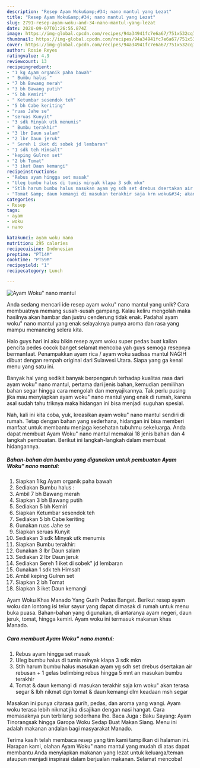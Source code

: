 ```yaml
---
description: "Resep Ayam Woku&amp;#34; nano mantul yang Lezat"
title: "Resep Ayam Woku&amp;#34; nano mantul yang Lezat"
slug: 2791-resep-ayam-woku-and-34-nano-mantul-yang-lezat
date: 2020-09-07T01:26:55.874Z
image: https://img-global.cpcdn.com/recipes/94a34941fc7e6a67/751x532cq70/ayam-woku-nano-mantul-foto-resep-utama.jpg
thumbnail: https://img-global.cpcdn.com/recipes/94a34941fc7e6a67/751x532cq70/ayam-woku-nano-mantul-foto-resep-utama.jpg
cover: https://img-global.cpcdn.com/recipes/94a34941fc7e6a67/751x532cq70/ayam-woku-nano-mantul-foto-resep-utama.jpg
author: Rosie Reyes
ratingvalue: 4.9
reviewcount: 13
recipeingredient:
- "1 kg Ayam organik paha bawah"
- " Bumbu halus "
- "7 bh Bawang merah"
- "3 bh Bawang putih"
- "5 bh Kemiri"
- " Ketumbar sesendok teh"
- "5 bh Cabe keriting"
- "ruas Jahe se"
- "seruas Kunyit"
- "3 sdk Minyak utk menumis"
- " Bumbu terakhir"
- "3 lbr Daun salam"
- "2 lbr Daun jeruk"
- " Sereh 1 iket di sobek jd lembaran"
- "1 sdk teh Himsalt"
- "keping Gulren set"
- "2 bh Tomat"
- "3 iket Daun kemangi"
recipeinstructions:
- "Rebus ayam hingga set masak"
- "Uleg bumbu halus di tumis minyak klapa 3 sdk mkn"
- "Stlh harum bumbu halus masukan ayam yg sdh set drebus dsertakan air rebusan + 1 gelas belimbing rebus hingga 5 mnt an masukan bumbu terakhir"
- "Tomat &amp; daun kemangi di masukan terakhir saja krn woku&#34; akan terasa segar &amp; lbh nikmat dgn tomat &amp; daun kemangi dlm keadaan msh segar"
categories:
- Resep
tags:
- ayam
- woku
- nano

katakunci: ayam woku nano 
nutrition: 295 calories
recipecuisine: Indonesian
preptime: "PT14M"
cooktime: "PT59M"
recipeyield: "1"
recipecategory: Lunch

---
```



![Ayam Woku&#34; nano mantul](https://img-global.cpcdn.com/recipes/94a34941fc7e6a67/751x532cq70/ayam-woku-nano-mantul-foto-resep-utama.jpg)

Anda sedang mencari ide resep ayam woku&#34; nano mantul yang unik? Cara membuatnya memang susah-susah gampang. Kalau keliru mengolah maka hasilnya akan hambar dan justru cenderung tidak enak. Padahal ayam woku&#34; nano mantul yang enak selayaknya punya aroma dan rasa yang mampu memancing selera kita.

Halo guys hari ini aku bikin resep ayam woku super pedas buat kalian pencita pedes cocok banget selamat mencoba yah guys semoga resepnya bermanfaat. Penampakkan ayam rica / ayam woku sadisss mantul NAGIH dibuat dengan rempah original dari Sulawesi Utara. Siapa yang ga kenal menu yang satu ini.

Banyak hal yang sedikit banyak berpengaruh terhadap kualitas rasa dari ayam woku&#34; nano mantul, pertama dari jenis bahan, kemudian pemilihan bahan segar hingga cara mengolah dan menyajikannya. Tak perlu pusing jika mau menyiapkan ayam woku&#34; nano mantul yang enak di rumah, karena asal sudah tahu triknya maka hidangan ini bisa menjadi suguhan spesial.


Nah, kali ini kita coba, yuk, kreasikan ayam woku&#34; nano mantul sendiri di rumah. Tetap dengan bahan yang sederhana, hidangan ini bisa memberi manfaat untuk membantu menjaga kesehatan tubuhmu sekeluarga. Anda dapat membuat Ayam Woku&#34; nano mantul memakai 18 jenis bahan dan 4 langkah pembuatan. Berikut ini langkah-langkah dalam membuat hidangannya.

<!--inarticleads1-->

##### Bahan-bahan dan bumbu yang digunakan untuk pembuatan Ayam Woku&#34; nano mantul:

1. Siapkan 1 kg Ayam organik paha bawah
1. Sediakan  Bumbu halus :
1. Ambil 7 bh Bawang merah
1. Siapkan 3 bh Bawang putih
1. Sediakan 5 bh Kemiri
1. Siapkan  Ketumbar sesendok teh
1. Sediakan 5 bh Cabe keriting
1. Gunakan ruas Jahe se
1. Siapkan seruas Kunyit
1. Sediakan 3 sdk Minyak utk menumis
1. Siapkan  Bumbu terakhir:
1. Gunakan 3 lbr Daun salam
1. Sediakan 2 lbr Daun jeruk
1. Sediakan  Sereh 1 iket di sobek&#34; jd lembaran
1. Gunakan 1 sdk teh Himsalt
1. Ambil keping Gulren set
1. Siapkan 2 bh Tomat
1. Siapkan 3 iket Daun kemangi


Ayam Woku Khas Manado Yang Gurih Pedas Banget. Berikut resep ayam woku dan lontong isi telur sayur yang dapat dimasak di rumah untuk menu buka puasa. Bahan-bahan yang digunakan, di antaranya ayam negeri, daun jeruk, tomat, hingga kemiri. Ayam woku ini termasuk makanan khas Manado. 

<!--inarticleads2-->

##### Cara membuat Ayam Woku&#34; nano mantul:

1. Rebus ayam hingga set masak
1. Uleg bumbu halus di tumis minyak klapa 3 sdk mkn
1. Stlh harum bumbu halus masukan ayam yg sdh set drebus dsertakan air rebusan + 1 gelas belimbing rebus hingga 5 mnt an masukan bumbu terakhir
1. Tomat &amp; daun kemangi di masukan terakhir saja krn woku&#34; akan terasa segar &amp; lbh nikmat dgn tomat &amp; daun kemangi dlm keadaan msh segar


Masakan ini punya citarasa gurih, pedas, dan aroma yang wangi. Ayam woku terasa lebih nikmat jika disajikan dengan nasi hangat. Cara memasaknya pun terbilang sederhana lho. Baca Juga : Baku Sayang: Ayam Tinorangsak hingga Garopa Woku Sedap Buat Makan Siang. Menu ini adalah makanan andalan bagi masyarakat Manado. 

Terima kasih telah membaca resep yang tim kami tampilkan di halaman ini. Harapan kami, olahan Ayam Woku&#34; nano mantul yang mudah di atas dapat membantu Anda menyiapkan makanan yang lezat untuk keluarga/teman ataupun menjadi inspirasi dalam berjualan makanan. Selamat mencoba!
